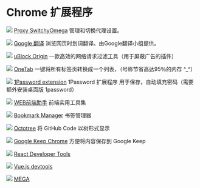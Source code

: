 # Chrome 扩展程序

![](https://lh3.googleusercontent.com/XE_kIwfBmZMQ5VKa3UcyRdKB5U4G0BNW1og0YtilfH1quZg8S2NUc2rx2EHUty5KW0T_GjMg=w26-h26-e365)
[Proxy SwitchyOmega](https://chrome.google.com/webstore/detail/proxy-switchyomega/padekgcemlokbadohgkifijomclgjgif) 管理和切换代理设置。

![](https://lh3.googleusercontent.com/iaysb2R0atkr6DbSAhdN4bStgkYqm3F9rNaCLc3DxKoxvUYTKe4XynKGgiPqtlatTdreiFLMUw=w26-h26-e365)
[Google 翻译](https://chrome.google.com/webstore/detail/google-translate/aapbdbdomjkkjkaonfhkkikfgjllcleb) 浏览网页时划词翻译。由Google翻译小组提供。

![](https://lh3.googleusercontent.com/uwCFi5hZM9GcRUbd3y7X3yqJRJrrts7aucQDq3-0ESze2Ma7WSevcpG5iGahTBu-czDZuIxHZg=w26-h26-e365)
[uBlock Origin](https://chrome.google.com/webstore/detail/ublock-origin/cjpalhdlnbpafiamejdnhcphjbkeiagm) 一款高效的网络请求过滤工具（用于屏蔽广告的插件）

![](https://lh3.googleusercontent.com/bDn23FrFhH7Fw5SENVCwvfMSg_CqGOiO4ov3wCpY6em6XHVSzsWUah9zvTzrs52nrvxg34tNtgo=w26-h26-e365)
[OneTab](https://chrome.google.com/webstore/detail/onetab/chphlpgkkbolifaimnlloiipkdnihall) 一键将所有标签页转换成一个列表，（号称节省高达95％的内存 ^_^）

![](https://lh3.googleusercontent.com/l-n2IuCWErGMCikZ-9DOtwMwxlUb2jAbQjERpt0QyaWeNc9Ag0Erl34DLTWAcCAnzH6M9FWQ=w26-h26-e365)
[1Password extension](https://chrome.google.com/webstore/detail/1password-extension-deskt/aomjjhallfgjeglblehebfpbcfeobpgk) 1Password 扩展程序 用于保存，自动填充密码（需要额外安装桌面版 1password）

![](https://lh3.googleusercontent.com/4zeOrFee7J5OWbhORLbXz2a5YarnNAU5O2OQYu7KlrDV_2nua2g75t6dgPFCAtqR6PihVeuEMw=w26-h26-e365)
 [WEB前端助手](https://chrome.google.com/webstore/detail/web%E5%89%8D%E7%AB%AF%E5%8A%A9%E6%89%8Bfehelper/pkgccpejnmalmdinmhkkfafefagiiiad) 前端实用工具集

![](https://lh3.googleusercontent.com/L5ACWnuNB5wwMu_wUfW2kKc4LBh7641f-sb8j64zOirnUXV4a09xOU8xdhk_Y2RQnF-XDa4c=w20-h20-e365)
[Bookmark Manager](https://chrome.google.com/webstore/detail/web%E5%89%8D%E7%AB%AF%E5%8A%A9%E6%89%8Bfehelper/pkgccpejnmalmdinmhkkfafefagiiiad) 书签管理器

![](https://lh3.googleusercontent.com/-l-wSOjaLIqfzNCHY0XVFxMQJKadZdbPr2MSLE5vX0Qeq7YYT9UASkEiY8KfbXpXXacsPxq4dQ=w26-h26-e365)
[Octotree](https://chrome.google.com/webstore/detail/octotree/bkhaagjahfmjljalopjnoealnfndnagc) 将 GitHub Code 以树形式显示

![](https://lh3.googleusercontent.com/j51B5DhK4UIyEbwG0NNKiMqEI_YrFTBBXYFK4jVqt2nBkl9JKimoXsnoqkgYhG69ivewzKpV=w26-h26-e365)
[Google Keep Chrome](https://chrome.google.com/webstore/detail/google-keep-chrome-extens/lpcaedmchfhocbbapmcbpinfpgnhiddi) 方便将内容保存到 Google Keep

![](https://lh3.googleusercontent.com/Eb8igNFfrgc1Pdayp7bh_h-IKjPQL138YCkknAVxEyYTBThricwo_XG3bFdgoqj_PiTGwFc=w26-h26-e365)
[React Developer Tools](https://chrome.google.com/webstore/detail/react-developer-tools/fmkadmapgofadopljbjfkapdkoienihi)

![](https://lh3.googleusercontent.com/Yjkmm1z2J__STGj7edsrx_88vA1PKt7Ox07g0CXwBT5ntR7_u8HUSrUDVYVQr_mfPu18wyVl5d0=w26-h26-e365)
[Vue.js devtools](https://chrome.google.com/webstore/detail/vuejs-devtools/nhdogjmejiglipccpnnnanhbledajbpd)

![](https://lh3.googleusercontent.com/gxz4GvoPL2Ghkob5RysW1ulnoBDF4oeJRkcZBnuOnWCLISOvTxGLgJosTgeehxL9P07eJGcI_w=w26-h26-e365)
[MEGA](https://chrome.google.com/webstore/detail/mega/bigefpfhnfcobdlfbedofhhaibnlghod)
